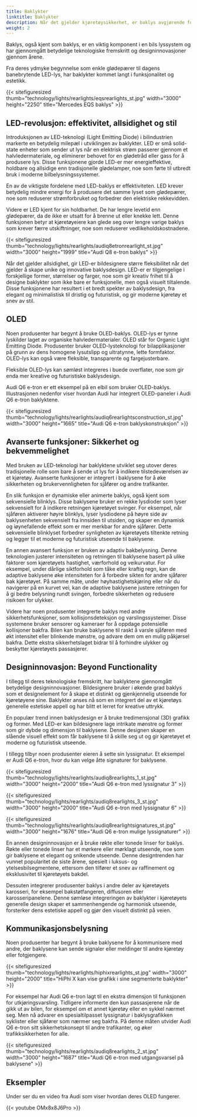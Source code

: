 ```yaml
---
title: Baklykter
linktitle: Baklykter
description: Når det gjelder kjøretøysikkerhet, er baklys avgjørende for å sikre at bilistene kan se og andre kan se dem på veien.
weight: 2
---
```

<!-- markdownlint-disable MD033 -->
Baklys, også kjent som baklys, er en viktig komponent i en bils lyssystem og har gjennomgått betydelige teknologiske fremskritt og designinnovasjoner gjennom årene.

Fra deres ydmyke begynnelse som enkle glødepærer til dagens banebrytende LED-lys, har baklykter kommet langt i funksjonalitet og estetikk.

{{< sitefiguresized thumb="technology/lights/rearlights/eqsrearlights_st.jpg" width="3000" height="2250" title="Mercedes EQS baklys" >}}

## LED-revolusjon: effektivitet, allsidighet og stil

Introduksjonen av LED-teknologi (Light Emitting Diode) i bilindustrien markerte en betydelig milepæl i utviklingen av baklykter. LED er små solid-state enheter som sender ut lys når en elektrisk strøm passerer gjennom et halvledermateriale, og eliminerer behovet for en glødetråd eller gass for å produsere lys. Disse funksjonene gjorde LED-er mer energieffektive, holdbare og allsidige enn tradisjonelle glødelamper, noe som førte til utbredt bruk i moderne bilbelysningssystemer.

En av de viktigste fordelene med LED-baklys er effektiviteten. LED krever betydelig mindre energi for å produsere det samme lyset som glødepærer, noe som reduserer strømforbruket og forbedrer den elektriske rekkevidden.

Videre er LED kjent for sin holdbarhet. De har lengre levetid enn glødepærer, da de ikke er utsatt for å brenne ut eller knekke lett. Denne funksjonen betyr at kjøretøyeiere kan glede seg over lengre varige baklys som krever færre utskiftninger, noe som reduserer vedlikeholdskostnadene.

{{< sitefiguresized thumb="technology/lights/rearlights/audiq8etronrearlight_st.jpg" width="3000" height="1999" title="Audi Q8 e-tron baklys" >}}

Når det gjelder allsidighet, gir LED-er bildesignere større fleksibilitet når det gjelder å skape unike og innovative baklysdesign. LED-er er tilgjengelige i forskjellige former, størrelser og farger, noe som gir kreativ frihet til å designe baklykter som ikke bare er funksjonelle, men også visuelt tiltalende. Disse funksjonene har resultert i et bredt spekter av baklysdesign, fra elegant og minimalistisk til dristig og futuristisk, og gir moderne kjøretøy et snev av stil.

## OLED

Noen produsenter har begynt å bruke OLED-baklys. OLED-lys er tynne lyskilder laget av organiske halvledermaterialer. OLED står for Organic Light Emitting Diode. Produsenter bruker OLED-lysteknologi for bilapplikasjoner på grunn av dens homogene lysutslipp og ultratynne, lette formfaktor. OLED-lys kan også være fleksible, transparente og fargejusterbare.

Fleksible OLED-lys kan sømløst integreres i buede overflater, noe som gir enda mer kreative og futuristiske baklysdesign.

Audi Q6 e-tron er ett eksempel på en elbil som bruker OLED-baklys.
Illustrasjonen nedenfor viser hvordan Audi har integrert OLED-paneler i Audi Q6 e-tron baklyktene.

{{< sitefiguresized thumb="technology/lights/rearlights/audiq6rearlightsconstruction_st.jpg" width="3000" height="1665" title="Audi Q6 e-tron baklyskonstruksjon" >}}

## Avanserte funksjoner: Sikkerhet og bekvemmelighet

Med bruken av LED-teknologi har baklyktene utviklet seg utover deres tradisjonelle rolle som bare å sende ut lys for å indikere tilstedeværelsen av et kjøretøy. Avanserte funksjoner er integrert i baklysene for å øke sikkerheten og brukervennligheten for sjåfører og andre trafikanter.

En slik funksjon er dynamiske eller animerte baklys, også kjent som sekvensielle blinklys. Disse baklysene bruker en rekke lysdioder som lyser sekvensielt for å indikere retningen kjøretøyet svinger. For eksempel, når sjåføren aktiverer høyre blinklys, lyser lysdiodene på høyre side av baklysenheten sekvensielt fra innsiden til utsiden, og skaper en dynamisk og iøynefallende effekt som er mer merkbar for andre sjåfører. Dette sekvensielle blinklyset forbedrer synligheten av kjøretøyets tiltenkte retning og legger til et moderne og futuristisk utseende til baklysene.

En annen avansert funksjon er bruken av adaptiv bakbelysning. Denne teknologien justerer intensiteten og retningen til baklysene basert på ulike faktorer som kjøretøyets hastighet, værforhold og veikurvatur. For eksempel, under dårlige siktforhold som tåke eller kraftig regn, kan de adaptive baklysene øke intensiteten for å forbedre sikten for andre sjåfører bak kjøretøyet. På samme måte, under høyhastighetskjøring eller når du navigerer på en kurvet vei, kan de adaptive baklysene justere retningen for å gi bedre belysning rundt svingen, forbedre sikkerheten og redusere risikoen for ulykker.

Videre har noen produsenter integrerte baklys med andre sikkerhetsfunksjoner, som kollisjonsdeteksjon og varslingssystemer. Disse systemene bruker sensorer og kameraer for å oppdage potensielle kollisjoner bakfra. Bilen kan bruke baklysene til raskt å varsle sjåføren med økt intensitet eller blinkende mønstre, og advare dem om en mulig påkjørsel bakfra. Dette ekstra sikkerhetslaget bidrar til å forhindre ulykker og beskytter kjøretøyets passasjerer.

## Designinnovasjon: Beyond Functionality

I tillegg til deres teknologiske fremskritt, har baklyktene gjennomgått betydelige designinnovasjoner. Bildesignere bruker i økende grad baklys som et designelement for å skape et distinkt og gjenkjennelig utseende for kjøretøyene sine. Baklykter anses nå som en integrert del av et kjøretøys generelle estetiske appell og har blitt et lerret for kreative uttrykk.

En populær trend innen baklysdesign er å bruke tredimensjonal (3D) grafikk og former. Med LED-er kan bildesignere lage intrikate mønstre og former som gir dybde og dimensjon til baklysene. Denne designen skaper en slående visuell effekt som får baklysene til å skille seg ut og gir kjøretøyet et moderne og futuristisk utseende.

I tillegg tilbyr noen produsenter eieren å sette sin lyssignatur. Et eksempel er Audi Q6 e-tron, hvor du kan velge åtte signaturer for baklysene.

{{< sitefiguresized thumb="technology/lights/rearlights/audiq8rearlights_1_st.jpg" width="3000" height="2000" title="Audi Q6 e-tron med lyssignatur 3" >}}

{{< sitefiguresized thumb="technology/lights/rearlights/audiq8rearlights_3_st.jpg" width="3000" height="2000" title="Audi Q6 e-tron med lyssignatur 6" >}}

{{< sitefiguresized thumb="technology/lights/rearlights/audiq8rearlightsignatures_st.jpg" width="3000" height="1676" title="Audi Q6 e-tron mulige lyssignaturer" >}}

En annen designinnovasjon er å bruke røkte eller tonede linser for baklys. Røkte eller tonede linser har et mørkere eller mørklagt utseende, noe som gir baklysene et elegant og snikende utseende. Denne designtrenden har vunnet popularitet de siste årene, spesielt i luksus- og ytelsesbilsegmentene, ettersom den tilfører et snev av raffinement og eksklusivitet til kjøretøyets bakdel.

Dessuten integrerer produsenter baklys i andre deler av kjøretøyets karosseri, for eksempel bakstøtfangeren, diffusoren eller karosseripanelene. Denne sømløse integreringen av baklykter i kjøretøyets generelle design skaper et sammenhengende og harmonisk utseende, forsterker dens estetiske appell og gjør den visuelt distinkt på veien.

## Kommunikasjonsbelysning

Noen produsenter har begynt å bruke baklysene for å kommunisere med andre, der baklysene kan sende signaler eller meldinger til andre kjøretøy eller fotgjengere.

{{< sitefiguresized thumb="technology/lights/rearlights/hiphixrearlights_st.jpg" width="3000" height="2000" title="HiPhi X kan vise grafikk i sine segmenterte baklykter" >}}

For eksempel har Audi Q6 e-tron lagt til en ekstra dimensjon til funksjonen for utkjøringsvarsling. Tidligere informerte den kun passasjerene når de gikk ut av bilen, for eksempel om et annet kjøretøy eller en sykkel nærmet seg. Men nå advarer en spesialtilpasset lyssignatur i baklysgrafikken syklister eller sjåfører som nærmer seg bakfra. På denne måten utvider Audi Q6 e-tron sitt sikkerhetskonsept til andre trafikanter, og øker trafikksikkerheten for alle.

{{< sitefiguresized thumb="technology/lights/rearlights/audiq8rearlights_2_st.jpg" width="3000" height="1687" title="Audi Q6 e-tron med utgangsvarsel på baklysene" >}}

## Eksempler

Under ser du en video fra Audi som viser hvordan deres OLED fungerer.

{{< youtube OMx8x8J6Pro >}}
